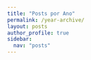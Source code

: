 ```yaml
---
title: "Posts por Ano"
permalink: /year-archive/
layout: posts
author_profile: true
sidebar:
  nav: "posts"
---
```

